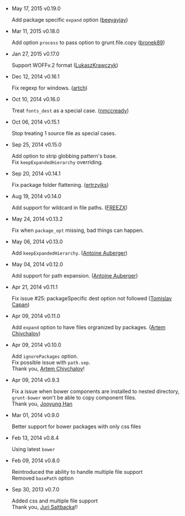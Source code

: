 - May 17, 2015 v0.19.0

  Add package specific `expand` option ([beeyayjay](https://github.com/beeyayjay))

- Mar 11, 2015 v0.18.0

  Add option `process` to pass option to grunt.file.copy ([bronek89](https://github.com/bronek89))

- Jan 27, 2015 v0.17.0

  Support WOFFv.2 format ([LukaszKrawczyk](https://github.com/LukaszKrawczyk))

- Dec 12, 2014 v0.16.1

  Fix regexp for windows. ([artch](https://github.com/artch))

- Oct 10, 2014 v0.16.0

  Treat `fonts_dest` as a special case. ([nmccready](https://github.com/nmccready))

- Oct 06, 2014 v0.15.1

  Stop treating 1 source file as special cases.

- Sep 25, 2014 v0.15.0

  Add option to strip globbing pattern's base.  
  Fix `keepExpandedHierarchy` overriding.

- Sep 20, 2014 v0.14.1

  Fix package folder flattening. ([ertrzyiks](https://github.com/ertrzyiks))

- Aug 19, 2014 v0.14.0

  Add support for wildcard in file paths. ([FREEZX](https://github.com/FREEZX))

- May 24, 2014 v0.13.2

  Fix when `package_opt` missing, bad things can happen.

- May 06, 2014 v0.13.0

  Add `keepExpandedHierarchy`. ([Antoine Auberger](https://github.com/Antwan86))

- May 04, 2014 v0.12.0

  Add support for path expansion. ([Antoine Auberger](https://github.com/Antwan86))

- Apr 21, 2014 v0.11.1

  Fix issue #25: packageSpecific dest option not followed ([Tomislav Capan](https://github.com/zappan))

- Apr 09, 2014 v0.11.0

  Add `expand` option to have files orgranized by packages. ([Artem Chivchalov](https://github.com/artch))

- Apr 09, 2014 v0.10.0

  Add `ignorePackages` option.  
  Fix possible issue with `path.sep`.  
  Thank you, [Artem Chivchalov](https://github.com/artch)!

- Apr 09, 2014 v0.9.3

  Fix a issue when bower components are installed to nested directory, `grunt-bower` won't be able to copy component files.  
  Thank you, [Jooyung Han](https://github.com/jooyunghan)

- Mar 01, 2014 v0.9.0

  Better support for bower packages with only css files

- Feb 13, 2014 v0.8.4

  Using latest `bower`

- Feb 09, 2014 v0.8.0

  Reintroduced the ability to handle multiple file support  
  Removed `basePath` option

- Sep 30, 2013 v0.7.0

  Added css and multiple file support  
  Thank you, [Juri Saltbacka](https://github.com/3bola)!!

